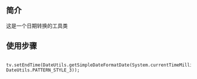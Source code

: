 ##  简介
这是一个日期转换的工具类
##  使用步骤
```
 tv.setEndTime(DateUtils.getSimpleDateFormatDate(System.currentTimeMillis(), DateUtils.PATTERN_STYLE_3));
```


 
